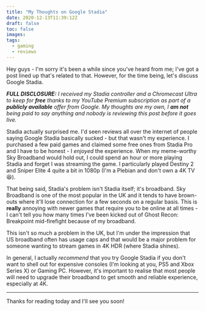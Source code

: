 ```yaml
---
title: "My Thoughts on Google Stadia"
date: 2020-12-13T11:39:12Z
draft: false
toc: false
images:
tags: 
  - gaming
  - reviews
---
```


Hey guys - I'm sorry it's been a while since you've heard from me; I've got a post lined up that's related to that. However, for the time being, let's discuss Google Stadia.

_**FULL DISCLOSURE:** I received my Stadia controller and a Chromecast Ultra to keep for **free** thanks to my YouTube Premium subscription as part of a **publicly available** offer from Google. My thoughts are my own, I **am not** being paid to say anything and nobody is reviewing this post before it goes live._

Stadia actually surprised me. I'd seen reviews all over the internet of people saying Google Stadia basically sucked - but that wasn't my experience. I purchased a few paid games and claimed some free ones from Stadia Pro and I have to be honest - I *enjoyed* the experience. When my meme-worthy Sky Broadband would hold out, I could spend an hour or more playing Stadia and forget I was streaming the game. I particularly played Destiny 2 and Sniper Elite 4 quite a bit in 1080p (I'm a Plebian and don't own a 4K TV :laughing:).

That being said, Stadia's problem isn't Stadia itself; it's broadband. Sky Broadband is one of the most popular in the UK and it tends to have brown-outs where it'll lose connection for a few seconds on a regular basis. This is **really** annoying with newer games that require you to be online at all times - I can't tell you how many times I've been kicked out of Ghost Recon: Breakpoint mid-firefight because of my broadband.

This isn't so much a problem in the UK, but I'm under the impression that US broadband often has usage caps and that would be a major problem for someone wanting to stream games in 4K HDR (where Stadia shines).

In general, I actually *recommend* that you try Google Stadia if you don't want to shell out for expensive consoles (I'm looking at you, PS5 and Xbox Series X) or Gaming PC. However, it's important to realise that most people will need to upgrade their broadband to get smooth and reliable experience, especially at 4K.

---

Thanks for reading today and I'll see you soon!